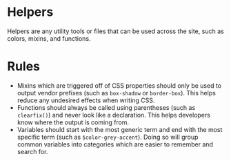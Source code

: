 Helpers
=========
Helpers are any utility tools or files that can be used across the site, such as colors, mixins, and functions.

# Rules
* Mixins which are triggered off of CSS properties should only be used to output vendor prefixes (such as `box-shadow` or `border-box`). This helps reduce any undesired effects when writing CSS.
* Functions should always be called using parentheses (such as `clearfix()`) and never look like a declaration. This helps developers know where the output is coming from.
* Variables should start with the most generic term and end with the most specific term (such as `$color-grey-accent`). Doing so will group common variables into categories which are easier to remember and search for.